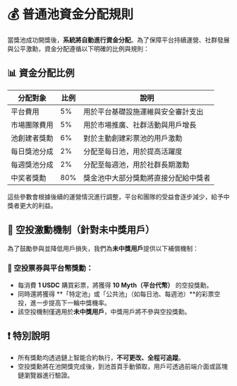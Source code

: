 # 💰 普通池資金分配規則

當獎池成功開獎後，**系統將自動進行資金分配**。為了保障平台持續運營、社群發展與公平激勳，資金分配遵循以下明確的比例與規則：

## 📊 資金分配比例

| 分配對象       | 比例  | 說明                                 |
|----------------|-------|--------------------------------------|
| 平台費用       | 5%    | 用於平台基礎設施運維與安全審計支出 |
| 市場團隊費用   | 5%    | 用於市場推廣、社群活動與用戶增長   |
| 池創建者獎勳   | 6%    | 對於主動創建彩票池的用戶激勳       |
| 每日獎池分成   | 2%    | 分配至每日池，用於提高活躍度       |
| 每週獎池分成   | 2%    | 分配至每週池，用於社群長期激勳     |
| 中奖者獎勳     | 80%   | 獎金池中大部分獎勳將直接分配給中獎者 |

這些參數會根據後續的運營情況進行調整，平台和團隊的受益會逐步減少，給予中獎者更大的利益。

## 🎁 空投激勳機制（針對未中獎用戶）

為了鼓勵參與並降低用戶損失，我們為**未中獎用戶**提供以下補償機制：

### 🎫 空投票券與平台幣獎勳：

- 每消費 **1 USDC** 購買彩票，將獲得 **10 Myth（平台代幣）** 的空投獎勳。
- 同時還將獲得 **「特定池」或「公共池」（如每日池、每週池）**的彩票空投，進一步提高下一輪中獎機率。
- 該空投機制僅適用於**未中獎用戶**，中獎用戶將不參與空投獎勳。

## ❗ 特別說明

- 所有獎勳均透過鏈上智能合約執行，**不可更改、全程可追蹤**。
- 空投獎勳將在池開獎完成後，到池首頁手動領取，用戶可透過前端介面或區塊鏈瀏覽器進行驗證。